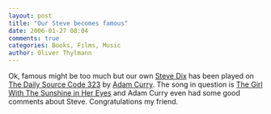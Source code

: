 ```yaml
---
layout: post
title: "Our Steve becomes famous"
date: 2006-01-27 08:04
comments: true
categories: Books, Films, Music
author: Oliver Thylmann
---
```







Ok, famous might be too much but our own [Steve Dix](http://www.stevedix.de/) has been played on [The Daily Source Code 323](http://www.shownotes.info/wiki/DSC_323) by [Adam Curry](http://www.curry.com/). The song in question is [The Girl With The Sunshine in Her Eyes](http://music.podshow.com/music/listeners/searchResults.php?pageNum_Searchresults=1&amp;totalRows_Searchresults=23&amp;SearchString=sunshine&amp;go2=Search+Keywords) and Adam Curry even had some good comments about Steve. Congratulations my friend.






